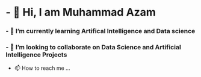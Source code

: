 # - 👋                                        Hi, I am Muhammad Azam
### - 🌱 I’m currently learning Artifical Intelligence and Data science
###  - 💞️ I’m looking to collaborate on Data Science and Artificial Intelligence Projects
- 📫 How to reach me ...


<!---
azamaim570/azamaim570 is a ✨ special ✨ repository because its `README.md` (this file) appears on your GitHub profile.
You can click the Preview link to take a look at your changes.
--->
